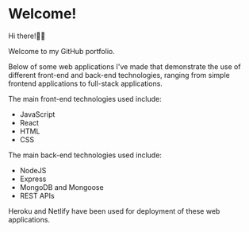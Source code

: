 # Welcome!

Hi there!🙋‍♂️ 

Welcome to my GitHub portfolio. 

Below of some web applications I've made that demonstrate the use of different front-end and back-end technologies, ranging from simple frontend applications to full-stack applications.

The main front-end technologies used include:

- JavaScript
- React
- HTML
- CSS

The main back-end technologies used include:

- NodeJS
- Express
- MongoDB and Mongoose
- REST APIs

Heroku and Netlify have been used for deployment of these web applications.